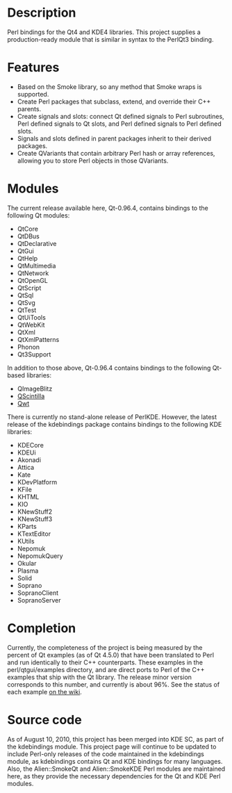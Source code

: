 # Description #
Perl bindings for the Qt4 and KDE4 libraries.  This project supplies a production-ready module that is similar in syntax to the PerlQt3 binding.

# Features #
  * Based on the Smoke library, so any method that Smoke wraps is supported.
  * Create Perl packages that subclass, extend, and override their C++ parents.
  * Create signals and slots: connect Qt defined signals to Perl subroutines, Perl defined signals to Qt slots, and Perl defined signals to Perl defined slots.
  * Signals and slots defined in parent packages inherit to their derived packages.
  * Create QVariants that contain arbitrary Perl hash or array references, allowing you to store Perl objects in those QVariants.

# Modules #
The current release available here, Qt-0.96.4, contains bindings to the following Qt modules:
  * QtCore
  * QtDBus
  * QtDeclarative
  * QtGui
  * QtHelp
  * QtMultimedia
  * QtNetwork
  * QtOpenGL
  * QtScript
  * QtSql
  * QtSvg
  * QtTest
  * QtUiTools
  * QtWebKit
  * QtXml
  * QtXmlPatterns
  * Phonon
  * Qt3Support

In addition to those above, Qt-0.96.4 contains bindings to the following Qt-based libraries:
  * QImageBlitz
  * [QScintilla](http://www.riverbankcomputing.co.uk/software/qscintilla/intro)
  * [Qwt](http://qwt.sourceforge.net)

There is currently no stand-alone release of PerlKDE.  However, the latest release of the kdebindings package contains bindings to the following KDE libraries:
  * KDECore
  * KDEUi
  * Akonadi
  * Attica
  * Kate
  * KDevPlatform
  * KFile
  * KHTML
  * KIO
  * KNewStuff2
  * KNewStuff3
  * KParts
  * KTextEditor
  * KUtils
  * Nepomuk
  * NepomukQuery
  * Okular
  * Plasma
  * Solid
  * Soprano
  * SopranoClient
  * SopranoServer

# Completion #
Currently, the completeness of the project is being measured by the percent of Qt examples (as of Qt 4.5.0) that have been translated to Perl and run identically to their C++ counterparts.  These examples in the perl/qtgui/examples directory, and are direct ports to Perl of the C++ examples that ship with the Qt library.  The release minor version corresponds to this number, and currently is about 96%.  See the status of each example [on the wiki](Qt_Examples_Status.md).

# Source code #
As of August 10, 2010, this project has been merged into KDE SC, as part of the kdebindings module.  This project page will continue to be updated to include Perl-only releases of the code maintained in the kdebindings module, as kdebindings contains Qt and KDE bindings for many languages.  Also, the Alien::SmokeQt and Alien::SmokeKDE Perl modules are maintained here, as they provide the necessary dependencies for the Qt and KDE Perl modules.